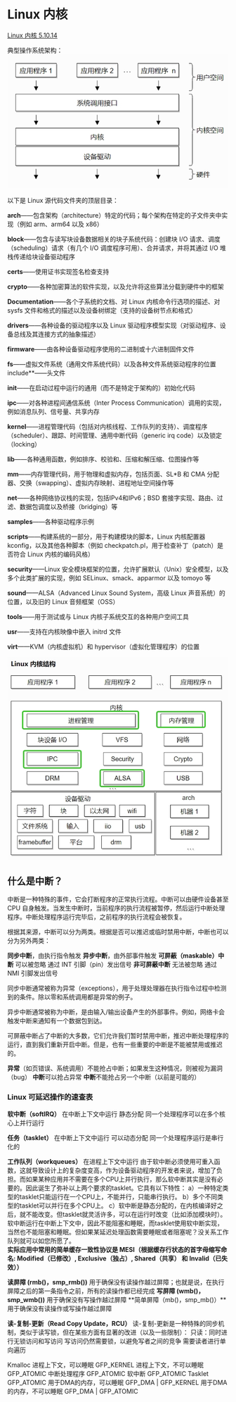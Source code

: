 # Linux 内核

[Linux 内核 5.10.14](https://linux-kernel-labs-zh.xyz/lectures/intro.html)

典型操作系统架构：
![操作系统架构](images/典型操作系统架构.jpg)

以下是 Linux 源代码文件夹的顶层目录：

**arch**——包含架构（architecture）特定的代码；每个架构在特定的子文件夹中实现（例如 arm、arm64 以及 x86）

**block**——包含与读写块设备数据相关的块子系统代码：创建块 I/O 请求、调度（scheduling）请求（有几个 I/O 调度程序可用）、合并请求，并将其通过 I/O 堆栈传递给块设备驱动程序

**certs**——使用证书实现签名检查支持

**crypto**——各种加密算法的软件实现，以及允许将这些算法分载到硬件中的框架

**Documentation**——各个子系统的文档、对 Linux 内核命令行选项的描述、对 sysfs 文件和格式的描述以及设备树绑定（支持的设备树节点和格式）

**drivers**——各种设备的驱动程序以及 Linux 驱动程序模型实现（对驱动程序、设备总线及其连接方式的抽象描述）

**firmware**——由各种设备驱动程序使用的二进制或十六进制固件文件

**fs**——虚拟文件系统（通用文件系统代码）以及各种文件系统驱动程序的位置
include**——头文件

**init**——在启动过程中运行的通用（而不是特定于架构的）初始化代码

**ipc**——对各种进程间通信系统（Inter Process Communication）调用的实现，例如消息队列、信号量、共享内存

**kernel**——进程管理代码（包括对内核线程、工作队列的支持）、调度程序（scheduler）、跟踪、时间管理、通用中断代码（generic irq code）以及锁定（locking）

**lib**——各种通用函数，例如排序、校验和、压缩和解压缩、位图操作等

**mm**——内存管理代码，用于物理和虚拟内存，包括页面、SL*B 和 CMA 分配器、交换（swapping）、虚拟内存映射、进程地址空间操作等

**net**——各种网络协议栈的实现，包括IPv4和IPv6；BSD 套接字实现、路由、过滤、数据包调度以及桥接（bridging）等

**samples**——各种驱动程序示例

**scripts**——构建系统的一部分，用于构建模块的脚本，Linux 内核配置器 kconfig，以及其他各种脚本（例如 checkpatch.pl，用于检查补丁（patch）是否符合 Linux 内核的编码风格）

**security**——Linux 安全模块框架的位置，允许扩展默认（Unix）安全模型，以及多个此类扩展的实现，例如 SELinux、smack、apparmor 以及 tomoyo 等

**sound**——ALSA（Advanced Linux Sound System，高级 Linux 声音系统）的位置，以及旧的 Linux 音频框架（OSS）

**tools**——用于测试或与 Linux 内核子系统交互的各种用户空间工具

**usr**——支持在内核映像中嵌入 initrd 文件

**virt**——KVM（内核虚拟机）和 hypervisor（虚拟化管理程序）的位置

![Linux 内核结构](images/Linux内核结构.jpg)

## 什么是中断？

中断是一种特殊的事件，它会打断程序的正常执行流程。中断可以由硬件设备甚至 CPU 自身触发。当发生中断时，当前程序的执行流程被暂停，然后运行中断处理程序。中断处理程序运行完毕后，之前程序的执行流程会被恢复。

根据其来源，中断可以分为两类。根据是否可以推迟或临时禁用中断，中断也可以分为另外两类：

**同步中断**，由执行指令触发
**异步中断**，由外部事件触发
**可屏蔽（maskable）中断**
可以被忽略
通过 INT 引脚（pin）发出信号
**非可屏蔽中断**
无法被忽略
通过 NMI 引脚发出信号

同步中断通常被称为异常（exceptions），用于处理处理器在执行指令过程中检测到的条件。除以零和系统调用都是异常的例子。

异步中断通常被称为中断，是由输入/输出设备产生的外部事件。例如，网络卡会触发中断来通知有一个数据包到达。

可屏蔽中断占了中断的大多数，它们允许我们暂时禁用中断，推迟中断处理程序的运行，直到我们重新开启中断。但是，也有一些重要的中断是不能被禁用或推迟的。

**异常**（如页错误、系统调用）不能抢占中断；如果发生这种情况，则被视为漏洞（bug）
**中断**可以抢占异常
**中断**不能抢占另一个中断（以前是可能的）

### Linux 可延迟操作的速查表

**软中断（softIRQ）**
在中断上下文中运行
静态分配
同一个处理程序可以在多个核心上并行运行

**任务（tasklet）**
在中断上下文中运行
可以动态分配
同一个处理程序运行是串行化的

**工作队列（workqueues）**
在进程上下文中运行
由于软中断必须使用可重入函数，这就导致设计上的复杂度变高，作为设备驱动程序的开发者来说，增加了负担。而如果某种应用并不需要在多个CPU上并行执行，那么软中断其实是没有必要的。因此诞生了弥补以上两个要求的tasklet。它具有以下特性：
a）一种特定类型的tasklet只能运行在一个CPU上，不能并行，只能串行执行。
b）多个不同类型的tasklet可以并行在多个CPU上。
c）软中断是静态分配的，在内核编译好之后，就不能改变。但tasklet就灵活许多，可以在运行时改变（比如添加模块时）。
软中断运行在中断上下文中，因此不能阻塞和睡眠，而tasklet使用软中断实现，当然也不能阻塞和睡眠。但如果某延迟处理函数需要睡眠或者阻塞呢？没关系工作队列就可以如您所愿了。  
**实际应用中常用的简单缓存一致性协议是 MESI（根据缓存行状态的首字母缩写命名: Modified（已修改）, Exclusive（独占）, Shared（共享） 和 Invalid（已失效））**

**读屏障 (rmb()，smp_rmb())** 用于确保没有读操作越过屏障；也就是说，在执行屏障之后的第一条指令之前，所有的读操作都已经完成
**写屏障 (wmb()，smp_wmb())** 用于确保没有写操作越过屏障
**简单屏障（mb()，smp_mb()）**用于确保没有读操作或写操作越过屏障

**读-复制-更新（Read Copy Update，RCU）**
读-复制-更新是一种特殊的同步机制，类似于读写锁，但在某些方面有显著的改进（以及一些限制）：
只读：同时进行无锁访问和写访问
写访问仍然需要锁，以避免写者之间的竞争
需要读者进行单向遍历

Kmalloc
进程上下文，可以睡眠 GFP_KERNEL
进程上下文，不可以睡眠 GFP_ATOMIC
中断处理程序 GFP_ATOMIC
软中断 GFP_ATOMIC
Tasklet GFP_ATOMIC
用于DMA的内存，可以睡眠 GFP_DMA | GFP_KERNEL
用于DMA的内存，不可以睡眠 GFP_DMA | GFP_ATOMIC
